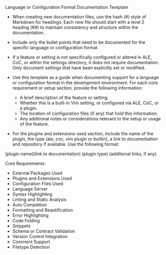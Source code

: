 Language or Configuration Format Documentation Template

* When creating new documentation files, use the hash (#) style of Markdown
    for headings. Each new file should start with a level 2 heading (##) to
    maintain consistency and structure within the documentation.

* Include only the bullet points that need to be documented for the specific
    language or configuration format.

* If a feature or setting is not specifically configured or altered in ALE,
    CoC, or within the settings directory, it does not require documentation.
    Only document settings that have been explicitly set or modified.

* Use this template as a guide when documenting support for a language or
    configuration format in the development environment. For each core
    requirement or setup section, provide the following information:

  * A brief description of the feature or setting.
  * Whether this is a built-in Vim setting, or configured via ALE, CoC, or a plugin.
  * The location of configuration files (if any) that hold this information.
  * Any additional notes or considerations relevant to the setup or usage of the feature.

* For the plugins and extensions used section, include the name of the plugin,
    the type (ale, coc, vim plugin or builtin), a link to documentation and
    repository if available. Use the following format:

[plugin name](link to documentation) (plugin type) (additional links, if any)

Core Requirements:

* External Packages Used
* Plugins and Extensions Used
* Configuration Files Used
* Language Server
* Syntax Highlighting
* Linting and Static Analysis
* Auto Completion
* Formatting and Beautification
* Error Highlighting
* Code Folding
* Snippets
* Schema or Contract Validation
* Version Control Integration
* Comment Support
* Filetype Detection
